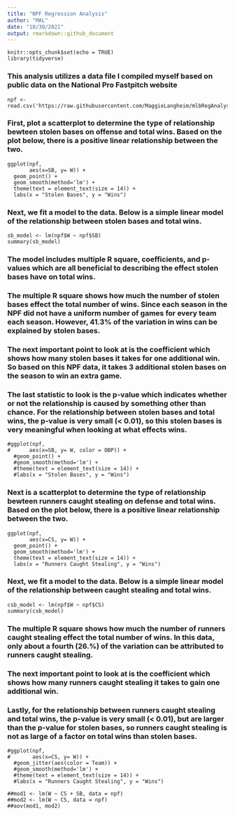 ```yaml
---
title: "NPF Regression Analysis"
author: "MAL"
date: "10/30/2021"
output: rmarkdown::github_document
---
```


```{r setup, include=FALSE}
knitr::opts_chunk$set(echo = TRUE)
library(tidyverse)
```

### This analysis utilizes a data file I compiled myself based on public data on the National Pro Fastpitch website

```{r}
npf <- read.csv('https://raw.githubusercontent.com/MaggieLangheim/mlbRegAnalysis/main/npfData.csv')
```

### First, plot a scatterplot to determine the type of relationship bewteen stolen bases on offense and total wins. Based on the plot below, there is a positive linear relationship between the two.

```{r}
ggplot(npf,
       aes(x=SB, y= W)) +
  geom_point() +
  geom_smooth(method='lm') +
  theme(text = element_text(size = 14)) +
  labs(x = "Stolen Bases", y = "Wins")
```

### Next, we fit a model to the data. Below is a simple linear model of the relationship between stolen bases and total wins.

```{r}
sb_model <- lm(npf$W ~ npf$SB)
summary(sb_model)
```


### The model includes multiple R square, coefficients, and p-values which are all beneficial to describing the effect stolen bases have on total wins. 
### The multiple R square shows how much the number of stolen bases effect the total number of wins. Since each season in the NPF did not have a uniform number of games for every team each season. However, 41.3% of the variation in wins can be explained by stolen bases.
### The next important point to look at is the coefficient which shows how many stolen bases it takes for one additional win. So based on this NPF data, it takes 3 additional stolen bases on the season to win an extra game.
### The last statistic to look is the p-value which indicates whether or not the relationship is caused by something other than chance. For the relationship between stolen bases and total wins, the p-value is very small (< 0.01), so this stolen bases is very meaningful when looking at what effects wins.

```{r}
#ggplot(npf,
#      aes(x=SB, y= W, color = OBP)) +
  #geom_point() +
  #geom_smooth(method='lm') +
  #theme(text = element_text(size = 14)) +
  #labs(x = "Stolen Bases", y = "Wins")
```

### Next is a scatterplot to determine the type of relationship bewteen runners caught stealing on defense and total wins. Based on the plot below, there is a positive linear relationship between the two.

```{r}
ggplot(npf,
       aes(x=CS, y= W)) +
  geom_point() +
  geom_smooth(method='lm') +
  theme(text = element_text(size = 14)) +
  labs(x = "Runners Caught Stealing", y = "Wins")
```

### Next, we fit a model to the data. Below is a simple linear model of the relationship between caught stealing and total wins.

```{r}
csb_model <- lm(npf$W ~ npf$CS)
summary(csb_model)
```

### The multiple R square shows how much the number of runners caught stealing effect the total number of wins. In this data, only about a fourth (26.%) of the variation can be attributed to runners caught stealing.
### **The next important point to look at is the coefficient which shows how many runners caught stealing it takes to gain one additional win.**
### Lastly, for the relationship between runners caught stealing and total wins, the p-value is very small (< 0.01), but are larger than the p-value for stolen bases, so runners caught stealing is not as large of a factor on total wins than stolen bases.

```{r}
#ggplot(npf,
#       aes(x=CS, y= W)) +
  #geom_jitter(aes(color = Team)) +
  #geom_smooth(method='lm') +
  #theme(text = element_text(size = 14)) +
  #labs(x = "Runners Caught Stealing", y = "Wins")
```

```{r}
##mod1 <- lm(W ~ CS + SB, data = npf)
##mod2 <- lm(W ~ CS, data = npf)
##aov(mod1, mod2)
```





